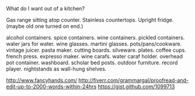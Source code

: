 What do I want out of a kitchen?

Gas range sitting atop counter.
Stainless countertops.
Upright fridge. (maybe old one turned on end.)

alcohol containers.
spice containers.
wine containers.
pickled containers.
water jars for water.
wine glasses.
martini glasses.
pots/pans/cookware.
vintage juicer.
pasta maker.
cutting boards.
silveware.
plates.
coffee cups.
french press.
expresso maker.
wine carafs.
water caraf holder.
overhead pot container.
washboard.
scholar bed posts.
outdoor furniture.
record player.
nightstands as wall-hung shelves.

http://www.fancyhands.com/
http://fiverr.com/grammargal/proofread-and-edit-up-to-2000-words-within-24hrs
https://gist.github.com/1099713
